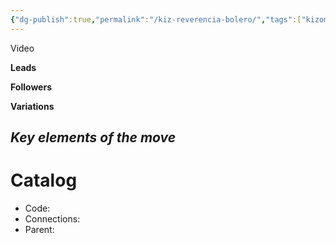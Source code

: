 ```yaml
---
{"dg-publish":true,"permalink":"/kiz-reverencia-bolero/","tags":["kizomba/step","todo"],"created":"2025-01-29T15:14:10.310-05:00","updated":"2025-01-29T15:14:17.235-05:00"}
---
```



Video

**Leads**

**Followers**

**Variations**

*Key elements of the move*
- 

# Catalog

- Code: 
- Connections: 
- Parent: 